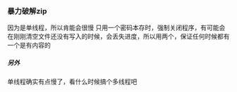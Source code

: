 ### 暴力破解zip
因为是单线程，所以肯能会很慢
只用一个密码本存时，强制关闭程序，有可能会在刚刚清空文件还没有写入的时候，会丢失进度，所以用两个，保证任何时候都有一个是有内容的
##### 另外
单线程确实有点慢了，看什么时候搞个多线程吧